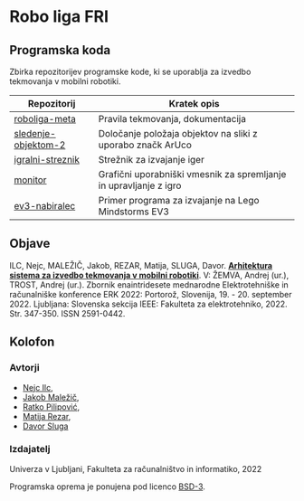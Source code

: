 # Robo liga FRI

## Programska koda

Zbirka repozitorijev programske kode, ki se uporablja za izvedbo tekmovanja v mobilni robotiki.

| Repozitorij | Kratek opis |
| ----------- | ----------- |
| [roboliga-meta](https://github.com/RoboLiga/roboliga-meta) | Pravila tekmovanja, dokumentacija |
| [sledenje-objektom-2](https://github.com/RoboLiga/sledenje-objektom-2) | Določanje položaja objektov na sliki z uporabo značk ArUco |
| [igralni-streznik](https://github.com/RoboLiga/igralni-streznik) | Strežnik za izvajanje iger |
| [monitor](https://github.com/RoboLiga/monitor) | Grafični uporabniški vmesnik za spremljanje in upravljanje z igro |
| [ev3-nabiralec](https://github.com/RoboLiga/ev3-nabiralec) | Primer programa za izvajanje na Lego Mindstorms EV3 |


## Objave
ILC, Nejc, MALEŽIČ, Jakob, REZAR, Matija, SLUGA, Davor. **[Arhitektura sistema za izvedbo tekmovanja v mobilni robotiki](https://erk.fe.uni-lj.si/2022/papers/ilc(arhitektura_sistema).pdf)**. V: ŽEMVA, Andrej (ur.), TROST, Andrej (ur.). Zbornik enaintridesete mednarodne Elektrotehniške in računalniške konference ERK 2022: Portorož, Slovenija, 19. - 20. september 2022. Ljubljana: Slovenska sekcija IEEE: Fakulteta za elektrotehniko, 2022. Str. 347-350. ISSN 2591-0442.



## Kolofon

### Avtorji
- [Nejc Ilc](https://github.com/nejci), 
- [Jakob Maležič](https://github.com/Blarc), 
- [Ratko Pilipović](https://github.com/pilipovicr), 
- [Matija Rezar](https://github.com/HeNine), 
- [Davor Sluga](https://github.com/davors)
 
### Izdajatelj
Univerza v Ljubljani, Fakulteta za računalništvo in informatiko, 2022

Programska oprema je ponujena pod licenco [BSD-3](https://opensource.org/licenses/BSD-3-Clause).
